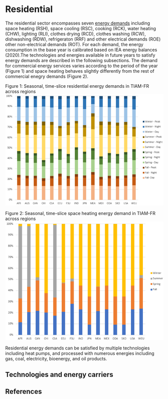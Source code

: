 # Residential

The residential sector encompasses seven [energy demands](demands/index.md) including space heating (RSH), space cooling (RSC), cooking (RCK), water heating (CHW), lighting (RLI), clothes drying (RCD), clothes washing (RCW), dishwashing (RDW), refrigeraton (RRF) and other electrical demands (ROE) other non-electrical demands (ROT). For each demand, the energy consumption in the base year is calibrated based on IEA energy balances (2020).The technologies and energies available in future years to satisfy energy demands are described in the following subsections.
The demand for commercial energy services varies according to the period of the year (Figure 1) and space heating behaves slightly differently from the rest of commercial enegry demands (Figure 2).

Figure 1: Seasonal, time-slice residential energy demands in TIAM-FR across regions
![](residential_comfr.png)

Figure 2: Seasonal, time-slice space heating energy demand in TIAM-FR across regions
![](space_heating_comfr_res.png)

Residential energy demands can be satisfied by multiple technologies including heat pumps, and processed with numerous energies including gas, coal, electricity, bioenergy, and oil products.

## Technologies and energy carriers

## References
